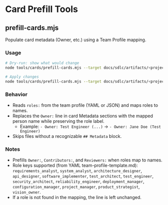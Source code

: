 # Card Prefill Tools

## prefill-cards.mjs

Populate card metadata (Owner, etc.) using a Team Profile mapping.

### Usage

```bash
# Dry-run: show what would change
node tools/cards/prefill-cards.mjs --target docs/sdlc/artifacts/<project> --team team-profile.yaml

# Apply changes
node tools/cards/prefill-cards.mjs --target docs/sdlc/artifacts/<project> --team team-profile.yaml --write
```

### Behavior

- Reads `roles:` from the team profile (YAML or JSON) and maps roles to names.
- Replaces the `Owner:` line in card Metadata sections with the mapped person name while preserving the role label.
  - Example: `- Owner: Test Engineer (...)` → `- Owner: Jane Doe (Test Engineer)`
- Skips files without a recognizable `## Metadata` block.

### Notes

- Prefills `Owner:`, `Contributors:`, and `Reviewers:` when roles map to names.
- Role keys supported (from YAML team-profile-template.md): `requirements_analyst`, `system_analyst`, `architecture_designer`, `api_designer`, `software_implementer`, `test_architect`, `test_engineer`, `security_architect`, `reliability_engineer`, `deployment_manager`, `configuration_manager`, `project_manager`, `product_strategist`, `vision_owner`.
- If a role is not found in the mapping, the line is left unchanged.
